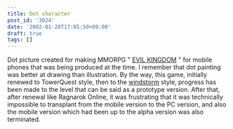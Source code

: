 ```yaml
---
title: Dot character
post_id: '3024'
date: '2002-01-20T17:05:50+09:00'
draft: true
tags: []
---
```


Dot picture created for making MMORPG " [EVIL KINGDOM](/tag/evil-kingdom) " for mobile phones that was being produced at the time. I remember that dot painting was better at drawing than illustration. By the way, this game, initially renewed to TowerQuest style, then to the [windstorm](http://www.e-jam.co.jp/shinto/) style, progress has been made to the level that can be said as a prototype version. After that, after renewal like Ragnarok Online, it was frustrating that it was technically impossible to transplant from the mobile version to the PC version, and also the mobile version which had been up to the alpha version was also terminated.
